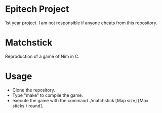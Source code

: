 # Epitech Project
1st year project. I am not responsible if anyone cheats from this repository.
# Matchstick
Reproduction of a game of Nim in C.
# Usage
  - Clone the repository.
  - Type "make" to compile the game.
  - execute the game with the command ./matchstick [Map size] [Max sticks / round].
